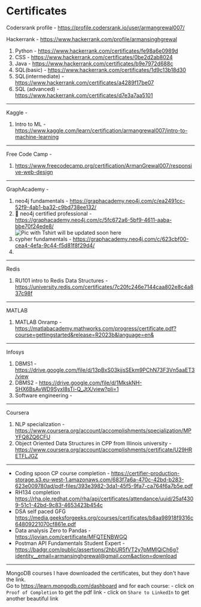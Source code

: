 # Certificates

Codersrank profile - https://profile.codersrank.io/user/armangrewal007/

Hackerrank - https://www.hackerrank.com/profile/armansinghgrewal <br>
1. Python - https://www.hackerrank.com/certificates/fe98a6e0989d <br>
2. CSS - https://www.hackerrank.com/certificates/0be2d2ab8024 <br>
3. Java - https://www.hackerrank.com/certificates/b9e7972d688c <br>
4. SQL(basic) - https://www.hackerrank.com/certificates/1d9c13b18d30 <br>
5. SQL(intermediate) - https://www.hackerrank.com/certificates/a4289f17be07 <br>
6. SQL (advanced) -  https://www.hackerrank.com/certificates/d7e3a7aa5101 <br>


----------------------------------------------------------------------------------------
Kaggle -  <br>
1. Intro to ML - https://www.kaggle.com/learn/certification/armangrewal007/intro-to-machine-learning <br>

---------------------------------------------------------------------------------------- 
Free Code Camp -  <br>
1. https://www.freecodecamp.org/certification/ArmanGrewal007/responsive-web-design <br>

-----------------------------------
GraphAcademy - <br>
1. neo4j fundamentals - https://graphacademy.neo4j.com/c/ea2491cc-52f9-4ab1-ba32-c9bd738ee132/
2. 🙌 neo4j certified professional - https://graphacademy.neo4j.com/c/5fc672a6-5bf9-4611-aaba-bbe70f24ede8/ <br> <img src="" alt="Pic with Tshirt will be updated soon here">
3. cypher fundamentals - https://graphacademy.neo4j.com/c/623cbf00-cea4-4efa-9c44-f5d81f8f29d4/
4. 

-------------------------
Redis
1. RU101 intro to Redis Data Structures - https://university.redis.com/certificates/7c20fc246e7144caa802e8c4a837c98f

------------------------
MATLAB
1. MATLAB Onramp - https://matlabacademy.mathworks.com/progress/certificate.pdf?course=gettingstarted&release=R2023b&language=en&
---------------------
Infosys
1. DBMS1 - https://drive.google.com/file/d/13pBxS03kjjsSEkm9PChN73F3Vn5aaET3/view
2. DBMS2 - https://drive.google.com/file/d/1MkskNH-SHX6BsAvWD9SyxI8sTi-Q_JtX/view?pli=1
3. Software engineering - 
-----------------------
Coursera
1. NLP specialization - https://www.coursera.org/account/accomplishments/specialization/MPYFQ8ZQ6CFU
2. Object Oriented Data Structures in CPP from Illinois university - https://www.coursera.org/account/accomplishments/certificate/U29HRETFLJGZ
-----------------------
- Coding spoon CP course completion - https://certifier-production-storage.s3.eu-west-1.amazonaws.com/683f7a6a-470c-42bd-b283-623e009780ad/pdf-files/393e3982-3da1-45f5-9fa7-ca764f6a7b5e.pdf
- RH134 completion https://rha.ole.redhat.com/rha/api/certificates/attendance/uuid/25af4309-51c1-42bd-9c83-4653423b454c
- DSA self paced GFG https://media.geeksforgeeks.org/courses/certificates/b8aa98918f9316c64809221070cf861e.pdf
- Data analysis Zero to Pandas - https://jovian.com/certificate/MFQTENBWGQ
- Postman API Fundamentals Student Expert - https://badgr.com/public/assertions/2hbUR5fVT2y7pMMlQiCh6g?identity__email=armansinghgrewal@gmail.com&action=download
---------------------------
MongoDB courses
I have downloaded the certificates, but they don't have the link. <br>
Go to https://learn.mongodb.com/dashboard and for each course:
    - click on `Proof of Completion` to get the pdf link
    - click on `Share to LinkedIn` to get another beautiful link
